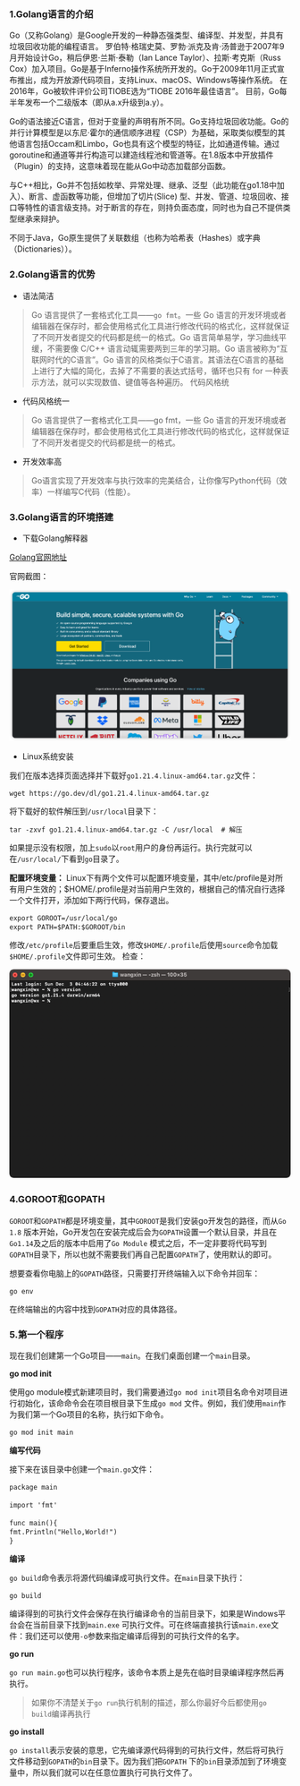 ### 1.Golang语言的介绍

Go（又称Golang）是Google开发的一种静态强类型、编译型、并发型，并具有垃圾回收功能的编程语言。
罗伯特·格瑞史莫、罗勃·派克及肯·汤普逊于2007年9月开始设计Go，稍后伊恩·兰斯·泰勒（Ian Lance Taylor）、拉斯·考克斯（Russ
Cox）加入项目。Go是基于Inferno操作系统所开发的。Go于2009年11月正式宣布推出，成为开放源代码项目，支持Linux、macOS、Windows等操作系统。
在2016年，Go被软件评价公司TIOBE选为“TIOBE 2016年最佳语言”。 目前，Go每半年发布一个二级版本（即从a.x升级到a.y）。

Go的语法接近C语言，但对于变量的声明有所不同。Go支持垃圾回收功能。Go的并行计算模型是以东尼·霍尔的通信顺序进程（CSP）为基础，采取类似模型的其他语言包括Occam和Limbo，Go也具有这个模型的特征，比如通道传输。通过goroutine和通道等并行构造可以建造线程池和管道等。在1.8版本中开放插件（Plugin）的支持，这意味着现在能从Go中动态加载部分函数。

与C++相比，Go并不包括如枚举、异常处理、继承、泛型（此功能在go1.18中加入）、断言、虚函数等功能，但增加了切片(Slice)
型、并发、管道、垃圾回收、接口等特性的语言级支持。对于断言的存在，则持负面态度，同时也为自己不提供类型继承来辩护。

不同于Java，Go原生提供了关联数组（也称为哈希表（Hashes）或字典（Dictionaries））。

### 2.Golang语言的优势

- 语法简洁

> Go 语言提供了一套格式化工具——`go fmt`。一些 Go
> 语言的开发环境或者编辑器在保存时，都会使用格式化工具进行修改代码的格式化，这样就保证了不同开发者提交的代码都是统一的格式。Go
> 语言简单易学，学习曲线平缓，不需要像 C/C++ 语言动辄需要两到三年的学习期。Go
> 语言被称为“互联网时代的C语言”。Go 语言的风格类似于C语言。其语法在C语言的基础上进行了大幅的简化，去掉了不需要的表达式括号，循环也只有
> for 一种表示方法，就可以实现数值、键值等各种遍历。
> 代码风格统

- 代码风格统一

> Go 语言提供了一套格式化工具——go fmt，一些 Go 语言的开发环境或者编辑器在保存时，都会使用格式化工具进行修改代码的格式化，这样就保证了不同开发者提交的代码都是统一的格式。

- 开发效率高

> Go语言实现了开发效率与执行效率的完美结合，让你像写Python代码（效率）一样编写C代码（性能）。

### 3.Golang语言的环境搭建

- 下载Golang解释器

<a href="https:golang.dev" title="Golang官网地址">Golang官网地址</a>

官网截图：

![img.png](img.png)

- Linux系统安装

我们在版本选择页面选择并下载好`go1.21.4.linux-amd64.tar.gz`文件：

```shell
wget https://go.dev/dl/go1.21.4.linux-amd64.tar.gz
```

将下载好的软件解压到`/usr/local`目录下：

```shell
tar -zxvf go1.21.4.linux-amd64.tar.gz -C /usr/local  # 解压
```

如果提示没有权限，加上`sudo`以`root`用户的身份再运行。执行完就可以在`/usr/local/`下看到`go`目录了。

**配置环境变量：** Linux下有两个文件可以配置环境变量，其中/etc/profile是对所有用户生效的；$HOME/.profile是对当前用户生效的，根据自己的情况自行选择一个文件打开，添加如下两行代码，保存退出。

```shell
export GOROOT=/usr/local/go
export PATH=$PATH:$GOROOT/bin
```

修改`/etc/profile`后要重启生效，修改`$HOME/.profile`后使用`source`命令加载`$HOME/.profile`文件即可生效。 检查：

![img_2.png](img_2.png)

### 4.GOROOT和GOPATH

`GOROOT`和`GOPATH`都是环境变量，其中`GOROOT`是我们安装go开发包的路径，而从`Go 1.8`
版本开始，Go开发包在安装完成后会为`GOPATH`设置一个默认目录，并且在`Go1.14`及之后的版本中启用了`Go Module`
模式之后，不一定非要将代码写到`GOPATH`目录下，所以也就不需要我们再自己配置`GOPATH`了，使用默认的即可。

想要查看你电脑上的`GOPATH`路径，只需要打开终端输入以下命令并回车：

```shell
go env
```

在终端输出的内容中找到`GOPATH`对应的具体路径。

### 5.第一个程序

现在我们创建第一个Go项目——`main`。在我们桌面创建一个`main`目录。

**go mod init**

使用go module模式新建项目时，我们需要通过`go mod init`项目名命令对项目进行初始化，该命命令会在项目根目录下生成`go mod`
文件。例如，我们使用`main`作为我们第一个Go项目的名称，执行如下命令。

```shell
go mod init main
```

**编写代码**

接下来在该目录中创建一个`main.go`文件：

```shell
package main

import 'fmt'

func main(){
fmt.Println("Hello,World!")
}
```

**编译**

`go build`命令表示将源代码编译成可执行文件。在`main`目录下执行：

```shell
go build
```

编译得到的可执行文件会保存在执行编译命令的当前目录下，如果是Windows平台会在当前目录下找到`main.exe`
可执行文件。可在终端直接执行该`main.exe`文件：我们还可以使用`-o`参数来指定编译后得到的可执行文件的名字。

**go run**

`go run main.go`也可以执行程序，该命令本质上是先在临时目录编译程序然后再执行。

> 如果你不清楚关于`go run`执行机制的描述，那么你最好今后都使用`go build`编译再执行

**go install**

`go install`表示安装的意思，它先编译源代码得到的可执行文件，然后将可执行文件移动到`GOPATH`的`bin`目录下。因为我们把`GOPATH`
下的`bin`目录添加到了环境变量中，所以我们就可以在任意位置执行可执行文件了。